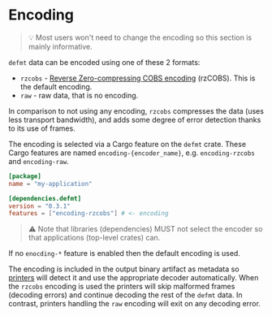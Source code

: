 # Encoding

> 💡 Most users won't need to change the encoding so this section is mainly informative.

`defmt` data can be encoded using one of these 2 formats:

- `rzcobs` - [Reverse Zero-compressing COBS encoding][rzcobs] (rzCOBS). This is the default encoding.
- `raw` - raw data, that is no encoding.

[rzcobs]: https://github.com/Dirbaio/rzcobs

In comparison to not using any encoding, `rzcobs` compresses the data (uses less transport bandwidth),
and adds some degree of error detection thanks to its use of frames.

The encoding is selected via a Cargo feature on the `defmt` crate.
These Cargo features are named `encoding-{encoder_name}`, e.g. `encoding-rzcobs` and `encoding-raw`.

``` toml
[package]
name = "my-application"

[dependencies.defmt]
version = "0.3.1"
features = ["encoding-rzcobs"] # <- encoding
```

> ⚠️ Note that libraries (dependencies) MUST not select the encoder so that applications (top-level crates) can.

If no `enocding-*` feature is enabled then the default encoding is used.

The encoding is included in the output binary artifact as metadata so [printers](printers.html) will detect it and use the appropriate decoder automatically.
When the `rzcobs` encoding is used the printers will skip malformed frames (decoding errors) and continue decoding the rest of the `defmt` data.
In contrast, printers handling the `raw` encoding will exit on any decoding error.
